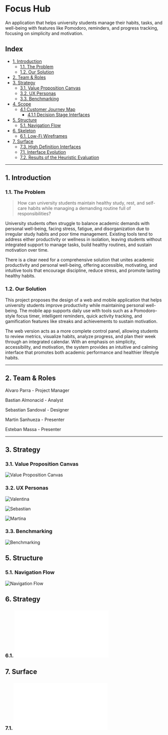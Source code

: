 # Focus Hub

An application that helps university students manage their habits, tasks, and well-being with features like Pomodoro, reminders, and progress tracking, focusing on simplicity and motivation.

## Index

- [1. Introduction](#1-introduction)
  - [1.1. The Problem](#11-the-problem)
  - [1.2. Our Solution](#12-our-solution)
- [2. Team & Roles](#2-team--roles)
- [3. Strategy](#3-strategy)
  - [3.1. Value Proposition Canvas](#31-value-proposition-canvas)
  - [3.2. UX Personas](#32-ux-personas)
  - [3.3. Benchmarking](#33-benchmarking)
- [4. Scope](#4-scope)
  - [4.1 Customer Journey Map](#41-customer-journey-map)
    - [4.1.1 Decision Stage Interfaces](#411-decision-stage-interfaces)
- [5. Structure](#5-structure)
  - [5.1. Navigation Flow](#51-navigation-flow)
- [6. Skeleton](#6-skeleton)
  - [6.1. Low-Fi Wireframes](#62-low-fi-wireframes)
- [7. Surface](#z7-surface)
  - [7.3. High Definition Interfaces](#71-high-definition-interfaces)
  - [7.1. Interface Evolution](#72-ui-evolution)
  - [7.2. Results of the Heuristic Evaluation](#73-results-of-the-heuristic-evaluation)
  

---

## 1. Introduction

### 1.1. **The Problem**

> How can university students maintain healthy study, rest, and self-care habits while managing a demanding routine full of responsibilities?

University students often struggle to balance academic demands with personal well-being, facing stress, fatigue, and disorganization due to irregular study habits and poor time management. Existing tools tend to address either productivity or wellness in isolation, leaving students without integrated support to manage tasks, build healthy routines, and sustain motivation over time.

There is a clear need for a comprehensive solution that unites academic productivity and personal well-being, offering accessible, motivating, and intuitive tools that encourage discipline, reduce stress, and promote lasting healthy habits.

### 1.2. **Our Solution**

This project proposes the design of a web and mobile application that helps university students improve productivity while maintaining personal well-being. The mobile app supports daily use with tools such as a Pomodoro-style focus timer, intelligent reminders, quick activity tracking, and gamification features like streaks and achievements to sustain motivation.

The web version acts as a more complete control panel, allowing students to review metrics, visualize habits, analyze progress, and plan their week through an integrated calendar. With an emphasis on simplicity, accessibility, and motivation, the system provides an intuitive and calming interface that promotes both academic performance and healthier lifestyle habits.

---

## 2. Team & Roles

Alvaro Parra        - Project Manager

Bastian Almonacid   - Analyst

Sebastian Sandoval  - Designer

Martin Sanhueza     - Presenter

Esteban Massa       - Presenter

---

## 3. Strategy

### 3.1. Value Proposition Canvas

![Value Proposition Canvas](./assets/value-prop-canvas.png)

### 3.2. UX Personas

![Valentina](./assets/valentina-ux-persona.png)

![Sebastian](./assets/sebastian-ux-persona.png)

![Martina](./assets/martina-ux-persona.png)

### 3.3. Benchmarking

![Benchmarking](./assets/benchmarking.png)

## 5. Structure

### 5.1. Navigation Flow

![Navigation Flow](./assets/navigation-flow.png)

## 6. Strategy

### 6.1. ![Low-Fi Wireframes](./docs/wireframes.pdf)

## 7. Surface

### 7.1. ![High Definition Interfaces](./docs/Mockups.pdf)
